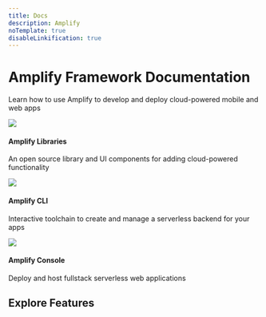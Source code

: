 ```yaml
---
title: Docs
description: Amplify
noTemplate: true
disableLinkification: true
---
```


<amplify-hero>
  <h1 slot="heading" class="font-weight-300">
    Amplify Framework Documentation
  </h1>
  <p slot="subheading" class="font-weight-300">
    Learn how to use Amplify to develop and deploy cloud-powered mobile
    and web apps
  </p>
  <docs-landing-hero-cta slot="cta" />
</amplify-hero>
<amplify-container
  class="background-color-off-white"
  inner-class="padding-top-lg padding-bottom-lg padding-horizontal-md">
  <amplify-responsive-grid class="margin-top-lg">
    <docs-card url="~/lib/lib.md" class="three-dee-effect border-radius">
      <img slot="graphic" src="~/assets/lib.png" />
      <h4 slot="heading">Amplify Libraries</h4>
      <p slot="description">
        An open source library and UI components for adding
        cloud-powered functionality
      </p>
    </docs-card>
    <docs-card url="~/cli/cli.md" class="three-dee-effect border-radius">
      <img slot="graphic" src="~/assets/cli.png" />
      <h4 slot="heading">Amplify CLI</h4>
      <p slot="description">
        Interactive toolchain to create and manage a serverless backend
        for your apps
      </p>
    </docs-card>
    <docs-card external url="https://docs.aws.amazon.com/amplify/latest/userguide/welcome.html" class="three-dee-effect border-radius" container-tag="amplify-external-link">
      <img slot="graphic" src="~/assets/console.png" />
      <h4 slot="heading">Amplify Console</h4>
      <p slot="description">
        Deploy and host fullstack serverless web applications
      </p>
    </docs-card>
  </amplify-responsive-grid>
</amplify-container>
<amplify-container
  class="background-color-off-white"
  inner-class="padding-bottom-lg padding-horizontal-md"
>
  <h2 class="text-align-center">Explore Features</h2>
  <inline-fragment src="~/fragments/features-grid.md"></inline-fragment>
</amplify-container>
<docs-link-banner></docs-link-banner>
<docs-footer></docs-footer>